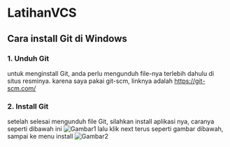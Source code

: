 # LatihanVCS
## Cara install Git di Windows
### 1. Unduh Git
untuk menginstall Git, anda perlu mengunduh file-nya terlebih dahulu di situs resminya. karena saya pakai git-scm, linknya adalah https://git-scm.com/
### 2. Install Git
setelah selesai mengunduh file Git, silahkan install aplikasi nya, caranya seperti dibawah ini
![Gambar1](ss1.png)
lalu klik next terus seperti gambar dibawah, sampai ke menu install
![Gambar2](ss2.png)